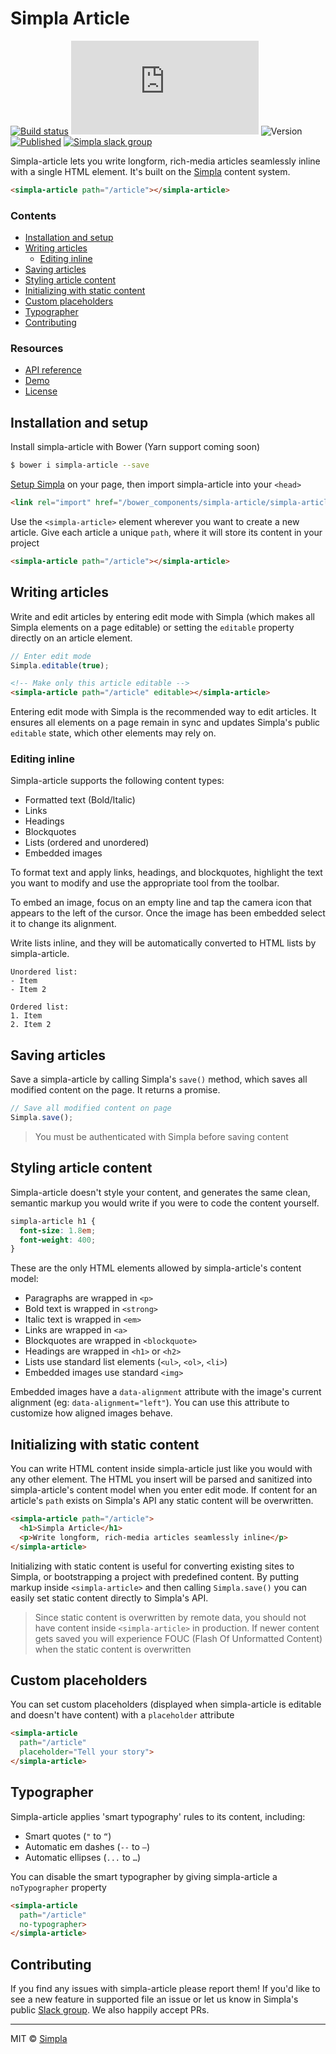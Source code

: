 # Simpla Article
[![Build status][travis-badge]][travis-url] ![Size][size-badge] ![Version][bower-badge] [![Published][webcomponents-badge]][webcomponents-url] [![Simpla slack group][slack-badge]][slack-url]

Simpla-article lets you write longform, rich-media articles seamlessly inline with a single HTML element. It's built on the [Simpla][simpla] content system.

<!---
```
<custom-element-demo>
  <template>
    <script src="https://unpkg.com/webcomponents.js@^0.7.24/webcomponents-lite.min.js"></script>
    <script src="https://unpkg.com/simpla@^2.0.0"></script>
    <script>
      Simpla.init('local');
      Simpla.editable(true);
    </script>

    <link rel="import" href="simpla-article.html">

    <style>
      body {
        font-family: sans-serif;
        color: #303c46;
        padding: 1em 1.5em;
      }

      simpla-article p {
        line-height: 1.6;
      }

      simpla-article h1, h2 {
        font-weight: 400;
        line-height: 1.3;
      }

      simpla-article h1 {
        font-size: 1.8em;
        font-weight: 300;
      }

      simpla-article img {
        max-width: 100%;
      }

      simpla-article img[data-alignment="right"] {
        margin-right: -1em;
      }

      simpla-article img[data-alignment="left"] {
        margin-left: -1em;
      }

      simpla-article blockquote {
        border-left: 1px solid lightGrey;
        padding-left: 1em;
        margin-left: 2em;
        font-weight: 300;
        overflow: hidden;
        font-style: italic;
      }

      simpla-article blockquote p:first-of-type {
        margin-top: 0.5em;
      }

      simpla-article blockquote p:last-of-type {
        margin-bottom: 0.5em;
      }
    </style>
    <next-code-block></next-code-block>
  </template>
</custom-element-demo>
```
-->

```html
<simpla-article path="/article"></simpla-article>
```

### Contents

- [Installation and setup](#installation-and-setup)
- [Writing articles](#writing-articles)
  - [Editing inline](#editing-inline)
- [Saving articles](#saving-articles)
- [Styling article content](#styling-article-content)
- [Initializing with static content](#initializing-with-static-content)
- [Custom placeholders](#custom-placeholders)
- [Typographer](#typographer)
- [Contributing](#contributing)

### Resources

- [API reference][api]
- [Demo][demo]
- [License][license]

## Installation and setup

Install simpla-article with Bower (Yarn support coming soon)

```sh
$ bower i simpla-article --save
```

[Setup Simpla][simpla-setup] on your page, then import simpla-article into your `<head>`

```html
<link rel="import" href="/bower_components/simpla-article/simpla-article.html">
```

Use the `<simpla-article>` element wherever you want to create a new article. Give each article a unique `path`, where it will store its content in your project

```html
<simpla-article path="/article"></simpla-article>
```

## Writing articles

Write and edit articles by entering edit mode with Simpla (which makes all Simpla elements on a page editable) or setting the `editable` property directly on an article element.

```js
// Enter edit mode
Simpla.editable(true);
```

```html
<!-- Make only this article editable -->
<simpla-article path="/article" editable></simpla-article>
```

Entering edit mode with Simpla is the recommended way to edit articles. It ensures all elements on a page remain in sync and updates Simpla's public `editable` state, which other elements may rely on.

### Editing inline

Simpla-article supports the following content types:

- Formatted text (Bold/Italic)
- Links
- Headings
- Blockquotes
- Lists (ordered and unordered)
- Embedded images

To format text and apply links, headings, and blockquotes, highlight the text you want to modify and use the appropriate tool from the toolbar.

To embed an image, focus on an empty line and tap the camera icon that appears to the left of the cursor. Once the image has been embedded select it to change its alignment.

Write lists inline, and they will be automatically converted to HTML lists by simpla-article.

```
Unordered list:
- Item
- Item 2

Ordered list:
1. Item
2. Item 2
```

## Saving articles

Save a simpla-article by calling Simpla's `save()` method, which saves all modified content on the page. It returns a promise.

```js
// Save all modified content on page
Simpla.save();
```

> You must be authenticated with Simpla before saving content

## Styling article content

Simpla-article doesn't style your content, and generates the same clean, semantic markup you would write if you were to code the content yourself.

```css
simpla-article h1 {
  font-size: 1.8em;
  font-weight: 400;
}
```

These are the only HTML elements allowed by simpla-article's content model:

- Paragraphs are wrapped in `<p>`
- Bold text is wrapped in `<strong>`
- Italic text is wrapped in `<em>`
- Links are wrapped in `<a>`
- Blockquotes are wrapped in `<blockquote>`
- Headings are wrapped in `<h1>` or `<h2>`
- Lists use standard list elements (`<ul>`, `<ol>`, `<li>`)
- Embedded images use standard `<img>`

Embedded images have a `data-alignment` attribute with the image's current alignment (eg: `data-alignment="left"`). You can use this attribute to customize how aligned images behave.

## Initializing with static content

You can write HTML content inside simpla-article just like you would with any other element. The HTML you insert will be parsed and sanitized into simpla-article's content model when you enter edit mode. If content for an article's `path` exists on Simpla's API any static content will be overwritten.

```html
<simpla-article path="/article">
  <h1>Simpla Article</h1>
  <p>Write longform, rich-media articles seamlessly inline</p>
</simpla-article>
```

Initializing with static content is useful for converting existing sites to Simpla, or bootstrapping a project with predefined content. By putting markup inside `<simpla-article>` and then calling `Simpla.save()` you can easily set static content directly to Simpla's API.

> Since static content is overwritten by remote data, you should not have content inside `<simpla-article>` in production. If newer content gets saved you will experience FOUC (Flash Of Unformatted Content) when the static content is overwritten

## Custom placeholders

You can set custom placeholders (displayed when simpla-article is editable and doesn't have content) with a `placeholder` attribute

```html
<simpla-article 
  path="/article" 
  placeholder="Tell your story">
</simpla-article>
```

## Typographer

Simpla-article applies 'smart typography' rules to its content, including:

- Smart quotes (`"` to `“`)
- Automatic em dashes (`--` to `—`)
- Automatic ellipses (`...` to `…`)

You can disable the smart typographer by giving simpla-article a `noTypographer` property

```html
<simpla-article 
  path="/article" 
  no-typographer>
</simpla-article>
```

## Contributing

If you find any issues with simpla-article please report them! If you'd like to see a new feature in supported file an issue or let us know in Simpla's public [Slack group][slack-url]. We also happily accept PRs. 

***

MIT © [Simpla][simpla]

[api]: https://www.webcomponents.org/element/SimplaElements/simpla-article/page/API.md
[demo]: https://www.webcomponents.org/element/SimplaElements/simpla-article/demo/demo/index.html
[license]: https://github.com/SimplaElements/simpla-article/blob/master/LICENSE

[simpla]: https://www.simpla.io
[simpla-setup]: https://www.simpla.io/docs/guides/get-started

[travis-badge]: https://img.shields.io/travis/SimplaElements/simpla-article.svg
[travis-url]: https://travis-ci.org/SimplaElements/simpla-article
[bower-badge]: https://img.shields.io/bower/v/simpla-article.svg
[size-badge]: http://img.badgesize.io/SimplaElements/simpla-article/master/simpla-article.html?compression=gzip&label=render_bundle_%28gzip%29
[webcomponents-badge]: https://img.shields.io/badge/webcomponents.org-published-blue.svg
[webcomponents-url]: https://www.webcomponents.org/element/SimplaElements/simpla-article
[slack-badge]: http://slack.simpla.io/badge.svg
[slack-url]: https://slack.simpla.io

